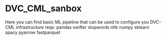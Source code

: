 # DVC_CML_sanbox
Here you can find basic ML pipeline that can be used to configure you DVC-CML infrastructure
reqs:
pandas swifter stopwords nltk numpy sklearn spacy pyarrow fastparquet